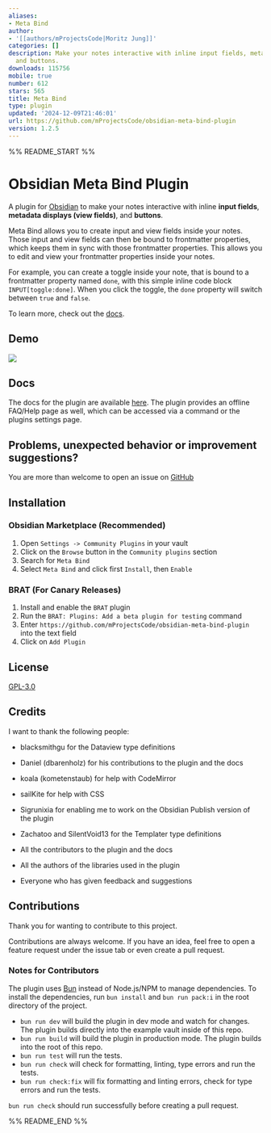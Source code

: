 ```yaml
---
aliases:
- Meta Bind
author:
- '[[authors/mProjectsCode|Moritz Jung]]'
categories: []
description: Make your notes interactive with inline input fields, metadata displays,
  and buttons.
downloads: 115756
mobile: true
number: 612
stars: 565
title: Meta Bind
type: plugin
updated: '2024-12-09T21:46:01'
url: https://github.com/mProjectsCode/obsidian-meta-bind-plugin
version: 1.2.5
---
```


%% README_START %%

# Obsidian Meta Bind Plugin

A plugin for [Obsidian](https://obsidian.md/) to make your notes interactive with inline **input fields**, **metadata displays (view fields)**, and **buttons**.

Meta Bind allows you to create input and view fields inside your notes.
Those input and view fields can then be bound to frontmatter properties, which keeps them in sync with those frontmatter properties.
This allows you to edit and view your frontmatter properties inside your notes.

For example, you can create a toggle inside your note, that is bound to a frontmatter property named `done`, with this simple inline code block `INPUT[toggle:done]`.
When you click the toggle, the `done` property will switch between `true` and `false`.

To learn more, check out the [docs](https://mprojectscode.github.io/obsidian-meta-bind-plugin-docs).

## Demo

![](https://github.com/mProjectsCode/obsidian-meta-bind-plugin/raw/master/images/meta-bind-plugin-demo-3-gif.gif)

## Docs

The docs for the plugin are available [here](https://mprojectscode.github.io/obsidian-meta-bind-plugin-docs).
The plugin provides an offline FAQ/Help page as well, which can be accessed via a command or the plugins settings page.

## Problems, unexpected behavior or improvement suggestions?

You are more than welcome to open an issue on [GitHub](https://github.com/mProjectsCode/obsidian-meta-bind-plugin/issues)

## Installation

### Obsidian Marketplace (Recommended)

1. Open `Settings -> Community Plugins` in your vault
2. Click on the `Browse` button in the `Community plugins` section
3. Search for `Meta Bind`
4. Select `Meta Bind` and click first `Install`, then `Enable`

### BRAT (For Canary Releases)

1. Install and enable the `BRAT` plugin
2. Run the `BRAT: Plugins: Add a beta plugin for testing` command
3. Enter `https://github.com/mProjectsCode/obsidian-meta-bind-plugin` into the text field
4. Click on `Add Plugin`

## License

[GPL-3.0](https://choosealicense.com/licenses/gpl-3.0/)

## Credits

I want to thank the following people:

- blacksmithgu for the Dataview type definitions
- Daniel (dbarenholz) for his contributions to the plugin and the docs
- koala (kometenstaub) for help with CodeMirror
- sailKite for help with CSS
- Sigrunixia for enabling me to work on the Obsidian Publish version of the plugin
- Zachatoo and SilentVoid13 for the Templater type definitions

- All the contributors to the plugin and the docs
- All the authors of the libraries used in the plugin
- Everyone who has given feedback and suggestions

## Contributions

Thank you for wanting to contribute to this project.

Contributions are always welcome. If you have an idea, feel free to open a feature request under the issue tab or even create a pull request.

### Notes for Contributors

The plugin uses [Bun](https://bun.sh/) instead of Node.js/NPM to manage dependencies.
To install the dependencies, run `bun install` and `bun run pack:i` in the root directory of the project.

- `bun run dev` will build the plugin in dev mode and watch for changes. The plugin builds directly into the example vault inside of this repo.
- `bun run build` will build the plugin in production mode. The plugin builds into the root of this repo.
- `bun run test` will run the tests.
- `bun run check` will check for formatting, linting, type errors and run the tests.
- `bun run check:fix` will fix formatting and linting errors, check for type errors and run the tests.

`bun run check` should run successfully before creating a pull request.


%% README_END %%